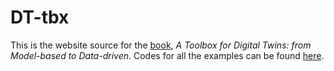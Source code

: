 # DT-tbx


This is the website source for the [book](https://www.siam.org/publications/books/book-series), *A Toolbox for Digital Twins: from Model-based to Data-driven*. Codes for all the examples can be found [here](https://github.com/markasch/DT-tbx-examples/blob/master).



